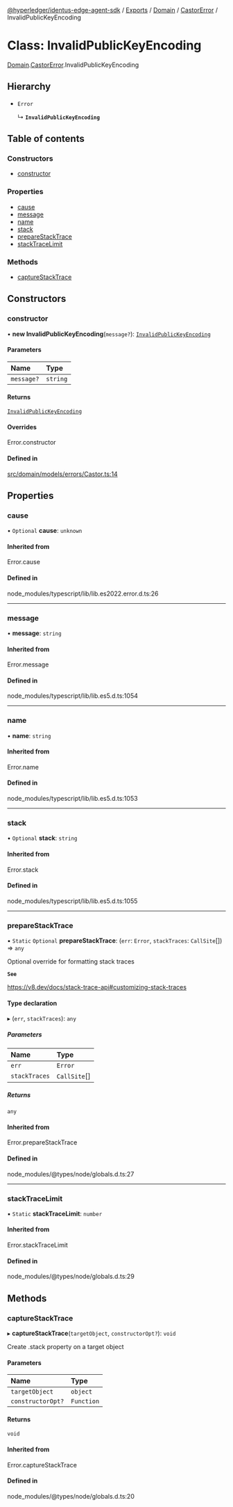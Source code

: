 [@hyperledger/identus-edge-agent-sdk](../README.md) / [Exports](../modules.md) / [Domain](../modules/Domain.md) / [CastorError](../modules/Domain.CastorError.md) / InvalidPublicKeyEncoding

# Class: InvalidPublicKeyEncoding

[Domain](../modules/Domain.md).[CastorError](../modules/Domain.CastorError.md).InvalidPublicKeyEncoding

## Hierarchy

- `Error`

  ↳ **`InvalidPublicKeyEncoding`**

## Table of contents

### Constructors

- [constructor](Domain.CastorError.InvalidPublicKeyEncoding.md#constructor)

### Properties

- [cause](Domain.CastorError.InvalidPublicKeyEncoding.md#cause)
- [message](Domain.CastorError.InvalidPublicKeyEncoding.md#message)
- [name](Domain.CastorError.InvalidPublicKeyEncoding.md#name)
- [stack](Domain.CastorError.InvalidPublicKeyEncoding.md#stack)
- [prepareStackTrace](Domain.CastorError.InvalidPublicKeyEncoding.md#preparestacktrace)
- [stackTraceLimit](Domain.CastorError.InvalidPublicKeyEncoding.md#stacktracelimit)

### Methods

- [captureStackTrace](Domain.CastorError.InvalidPublicKeyEncoding.md#capturestacktrace)

## Constructors

### constructor

• **new InvalidPublicKeyEncoding**(`message?`): [`InvalidPublicKeyEncoding`](Domain.CastorError.InvalidPublicKeyEncoding.md)

#### Parameters

| Name | Type |
| :------ | :------ |
| `message?` | `string` |

#### Returns

[`InvalidPublicKeyEncoding`](Domain.CastorError.InvalidPublicKeyEncoding.md)

#### Overrides

Error.constructor

#### Defined in

[src/domain/models/errors/Castor.ts:14](https://github.com/hyperledger/identus-edge-agent-sdk-ts/blob/7eadfa3c5dda4c81079844b2a47014b3c9b03dac/src/domain/models/errors/Castor.ts#L14)

## Properties

### cause

• `Optional` **cause**: `unknown`

#### Inherited from

Error.cause

#### Defined in

node_modules/typescript/lib/lib.es2022.error.d.ts:26

___

### message

• **message**: `string`

#### Inherited from

Error.message

#### Defined in

node_modules/typescript/lib/lib.es5.d.ts:1054

___

### name

• **name**: `string`

#### Inherited from

Error.name

#### Defined in

node_modules/typescript/lib/lib.es5.d.ts:1053

___

### stack

• `Optional` **stack**: `string`

#### Inherited from

Error.stack

#### Defined in

node_modules/typescript/lib/lib.es5.d.ts:1055

___

### prepareStackTrace

▪ `Static` `Optional` **prepareStackTrace**: (`err`: `Error`, `stackTraces`: `CallSite`[]) => `any`

Optional override for formatting stack traces

**`See`**

https://v8.dev/docs/stack-trace-api#customizing-stack-traces

#### Type declaration

▸ (`err`, `stackTraces`): `any`

##### Parameters

| Name | Type |
| :------ | :------ |
| `err` | `Error` |
| `stackTraces` | `CallSite`[] |

##### Returns

`any`

#### Inherited from

Error.prepareStackTrace

#### Defined in

node_modules/@types/node/globals.d.ts:27

___

### stackTraceLimit

▪ `Static` **stackTraceLimit**: `number`

#### Inherited from

Error.stackTraceLimit

#### Defined in

node_modules/@types/node/globals.d.ts:29

## Methods

### captureStackTrace

▸ **captureStackTrace**(`targetObject`, `constructorOpt?`): `void`

Create .stack property on a target object

#### Parameters

| Name | Type |
| :------ | :------ |
| `targetObject` | `object` |
| `constructorOpt?` | `Function` |

#### Returns

`void`

#### Inherited from

Error.captureStackTrace

#### Defined in

node_modules/@types/node/globals.d.ts:20
